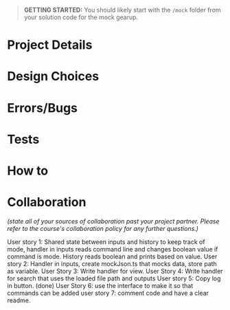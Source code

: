 > **GETTING STARTED:** You should likely start with the `/mock` folder from your solution code for the mock gearup.

# Project Details

# Design Choices

# Errors/Bugs

# Tests

# How to

# Collaboration

_(state all of your sources of collaboration past your project partner. Please refer to the course's collaboration policy for any further questions.)_

User story 1:
Shared state between inputs and history to keep track of mode, handler in inputs reads command line and changes boolean value if command is mode. History reads boolean and prints based on value.
User story 2:
Handler in inputs, create mockJson.ts that mocks data, store path as variable.
User Story 3:
Write handler for view.
User Story 4:
Write handler for search that uses the loaded file path and outputs
User story 5:
Copy log in button. (done)
User Story 6:
use the interface to make it so that commands can be added
user story 7:
comment code and have a clear readme.
